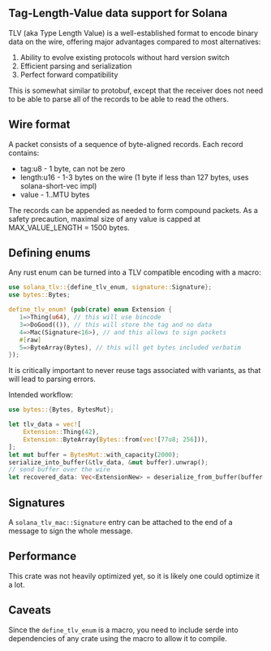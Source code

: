 ## Tag-Length-Value data support for Solana

TLV (aka Type Length Value) is a well-established format to encode binary data on the wire, offering major advantages compared to most alternatives:
1. Ability to evolve existing protocols without hard version switch
2. Efficient parsing and serialization
3. Perfect forward compatibility

This is somewhat similar to protobuf, except that the receiver does not need to be
able to parse all of the records to be able to read the others.

## Wire format

A packet consists of a sequence of byte-aligned records. Each record contains:
* tag:u8 - 1 byte, can not be zero
* length:u16 - 1-3 bytes on the wire (1 byte if less than 127 bytes, uses solana-short-vec impl)
* value - 1..MTU bytes

The records can be appended as needed to form compound packets. As a safety precaution,
maximal size of any value is capped at MAX_VALUE_LENGTH = 1500 bytes.

## Defining enums

Any rust enum can be turned into a TLV compatible encoding with a macro:
```rust
use solana_tlv::{define_tlv_enum, signature::Signature};
use bytes::Bytes;

define_tlv_enum! (pub(crate) enum Extension {
   1=>Thing(u64), // this will use bincode
   3=>DoGood(()), // this will store the tag and no data
   4=>Mac(Signature<16>), // and this allows to sign packets
   #[raw]
   5=>ByteArray(Bytes), // this will get bytes included verbatim
});
```

It is critically important to never reuse tags associated with variants, as that will lead to parsing errors.

Intended workflow:
```rust
use bytes::{Bytes, BytesMut};

let tlv_data = vec![
    Extension::Thing(42),
    Extension::ByteArray(Bytes::from(vec![77u8; 256])),
];
let mut buffer = BytesMut::with_capacity(2000);
serialize_into_buffer(&tlv_data, &mut buffer).unwrap();
// send buffer over the wire
let recovered_data: Vec<ExtensionNew> = deserialize_from_buffer(buffer.freeze()).collect();
```

## Signatures

A `solana_tlv_mac::Signature` entry can be attached to the end of a message to sign the whole message.

## Performance

This crate was not heavily optimized yet, so it is likely one could optimize it a lot.

## Caveats

Since the `define_tlv_enum` is a macro, you need to include serde into dependencies of any crate using the
macro to allow it to compile.
